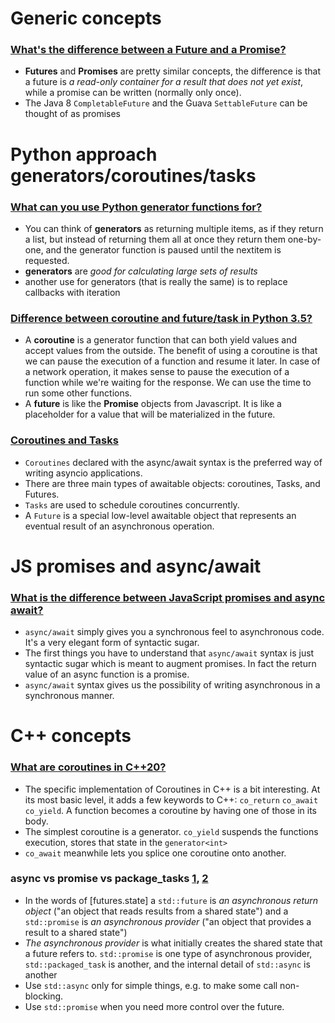 # Generic concepts
### [What's the difference between a Future and a Promise?](https://stackoverflow.com/questions/14541975/whats-the-difference-between-a-future-and-a-promise)
- **Futures** and **Promises** are pretty similar concepts, the difference is that a future is *a read-only container for a result that does not yet exist*, while a promise can be written (normally only once).	
- The Java 8 `CompletableFuture` and the Guava `SettableFuture` can be thought of as promises


# Python approach generators/coroutines/tasks
### [What can you use Python generator functions for?](https://stackoverflow.com/questions/102535/what-can-you-use-python-generator-functions-for)
- You can think of **generators** as returning multiple items, as if they return a list, but instead of returning them all at once they return them one-by-one, and the generator function is paused until the nextitem is requested. 
- **generators** are *good for calculating large sets of results* 
- another use for generators (that is really the same) is to replace callbacks with iteration

### [Difference between coroutine and future/task in Python 3.5?](https://stackoverflow.com/questions/34753401/difference-between-coroutine-and-future-task-in-python-3-5)
- A **coroutine** is a generator function that can both yield values and accept values from the outside. The benefit of using a coroutine is that we can pause the execution of a function and resume it later. In case of a network operation, it makes sense to pause the execution of a function while we're waiting for the response. We can use the time to run some other functions.
- A **future** is like the **Promise** objects from Javascript. It is like a placeholder for a value that will be materialized in the future.

### [Coroutines and Tasks](https://docs.python.org/3/library/asyncio-task.html)
- `Coroutines` declared with the async/await syntax is the preferred way of writing asyncio applications.
- There are three main types of awaitable objects: coroutines, Tasks, and Futures.
- `Tasks` are used to schedule coroutines concurrently.
- A `Future` is a special low-level awaitable object that represents an eventual result of an asynchronous operation.


# JS promises and async/await
### [What is the difference between JavaScript promises and async await?](https://stackoverflow.com/questions/34401389/what-is-the-difference-between-javascript-promises-and-async-await)
- `async/await` simply gives you a synchronous feel to asynchronous code. It's a very elegant form of syntactic sugar.
- The first things you have to understand that `async/await` syntax is just syntactic sugar which is meant to augment promises. In fact the return value of an async function is a promise.
- `async/await` syntax gives us the possibility of writing asynchronous in a synchronous manner.




# C++ concepts
### [What are coroutines in C++20?](https://stackoverflow.com/questions/43503656/what-are-coroutines-in-c20)

- The specific implementation of Coroutines in C++ is a bit interesting. At its most basic level, it adds a few keywords to C++: `co_return` `co_await` `co_yield`. A function becomes a coroutine by having one of those in its body.
- The simplest coroutine is a generator. `co_yield` suspends the functions execution, stores that state in the `generator<int>`
- `co_await` meanwhile lets you splice one coroutine onto another.

### async vs promise vs package_tasks [1](https://stackoverflow.com/a/24164631), [2](https://stackoverflow.com/a/11020645)
- In the words of [futures.state] a `std::future` is *an asynchronous return object* ("an object that reads results from a shared state") and a `std::promise` is *an asynchronous provider* ("an object that provides a result to a shared state")
- *The asynchronous provider* is what initially creates the shared state that a future refers to. `std::promise` is one type of asynchronous provider, `std::packaged_task` is another, and the internal detail of `std::async` is another
- Use `std::async` only for simple things, e.g. to make some call non-blocking.
- Use `std::promise` when you need more control over the future.
